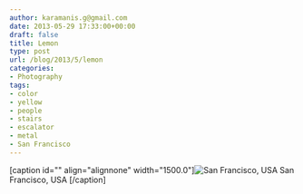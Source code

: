 ```yaml
---
author: karamanis.g@gmail.com
date: 2013-05-29 17:33:00+00:00
draft: false
title: Lemon
type: post
url: /blog/2013/5/lemon
categories:
- Photography
tags:
- color
- yellow
- people
- stairs
- escalator
- metal
- San Francisco
---
```


[caption id="" align="alignnone" width="1500.0"]![ San Francisco, USA ](/images/2013-05-29-20135lemon/20130524-R0010350.jpg)
 San Francisco, USA [/caption]
